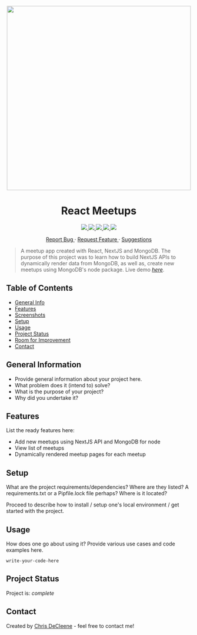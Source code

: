 <p align="center">
  <img src="" width="500">
</p>

<h1 align="center">React Meetups</h1>

<p align="center">
  <!-- <a href="https://www.codefactor.io/repository/github/oliveroverend/gym-simplifiedtetris">
    <img src="https://img.shields.io/codefactor/grade/github/OliverOverend/gym-simplifiedtetris?color=ff69b4&style=for-the-badge">
  </a> -->
  <a href="https://reactjs.org/">
    <img src="https://img.shields.io/badge/REACTJS-V17.0.1-%2361dafb%20?style=for-the-badge">
  </a>
  <a href="https://nextjs.org/">
    <img src="https://img.shields.io/badge/NEXTJS-V10.0.6-%2361dafb%20?style=for-the-badge">
  </a>
  <a href="https://docs.mongodb.com/drivers/node/current/">
    <img src="https://img.shields.io/badge/MONGODB-V4.3.1-%2361dafb%20?style=for-the-badge">
  </a>
  <!-- <a href="/LICENSE.md">
    <img src="https://img.shields.io/github/license/OliverOverend/gym-simplifiedtetris?color=darkred&style=for-the-badge">
  </a> -->
  <a href="https://github.com/OliverOverend/gym-simplifiedtetris/commits/dev">
    <img src="https://img.shields.io/github/last-commit/OliverOverend/gym-simplifiedtetris/dev?style=for-the-badge">
  </a>
  <a href="https://github.com/OliverOverend/gym-simplifiedtetris/releases">
    <img src="https://img.shields.io/github/release-date/OliverOverend/gym-simplifiedtetris?color=teal  &style=for-the-badge">
  </a>
</p>

<p align="center">
  <a href="https://github.com/ChrisDeCleene/nextjs-react-meetups/issues/new">Report Bug
  </a>
  ·
  <a href="https://github.com/ChrisDeCleene/nextjs-react-meetups/issues/new">Request Feature
  </a>
  ·
  <a href="https://github.com/ChrisDeCleene/nextjs-react-meetups/issues/new">Suggestions
  </a>
</p>

> A meetup app created with React, NextJS and MongoDB. The purpose of this project was to learn how to build NextJS APIs to dynamically render data from MongoDB, as well as, create new meetups using MongoDB's node package.
> Live demo [_here_](https://www.example.com). <!-- If you have the project hosted somewhere, include the link here. -->

## Table of Contents

- [General Info](#general-information)
- [Features](#features)
- [Screenshots](#screenshots)
- [Setup](#setup)
- [Usage](#usage)
- [Project Status](#project-status)
- [Room for Improvement](#room-for-improvement)
- [Contact](#contact)
<!-- * [License](#license) -->

## General Information

- Provide general information about your project here.
- What problem does it (intend to) solve?
- What is the purpose of your project?
- Why did you undertake it?
<!-- You don't have to answer all the questions - just the ones relevant to your project. -->

## Features

List the ready features here:

- Add new meetups using NextJS API and MongoDB for node
- View list of meetups
- Dynamically rendered meetup pages for each meetup

<!-- ## Screenshots

![Example screenshot](./img/screenshot.png)

If you have screenshots you'd like to share, include them here. -->

## Setup

What are the project requirements/dependencies? Where are they listed? A requirements.txt or a Pipfile.lock file perhaps? Where is it located?

Proceed to describe how to install / setup one's local environment / get started with the project.

## Usage

How does one go about using it?
Provide various use cases and code examples here.

`write-your-code-here`

## Project Status

Project is: _complete_

<!-- ## Room for Improvement

Include areas you believe need improvement / could be improved. Also add TODOs for future development.

Room for improvement:

- Improvement to be done 1
- Improvement to be done 2

To do:

- Feature to be added 1
- Feature to be added 2 -->

<!-- ## Acknowledgements
Give credit here.
- This project was inspired by...
- This project was based on [this tutorial](https://www.example.com).
- Many thanks to... -->

## Contact

Created by [Chris DeCleene](https://chrisdecleene.github.io/) - feel free to contact me!

<!-- Optional -->
<!-- ## License -->
